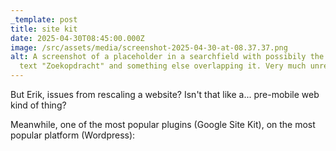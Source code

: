```yaml
---
_template: post
title: site kit
date: 2025-04-30T08:45:00.000Z
image: /src/assets/media/screenshot-2025-04-30-at-08.37.37.png
alt: A screenshot of a placeholder in a searchfield with possibily the Dutch
  text "Zoekopdracht" and something else overlapping it. Very much unreadable.
---
```

But Erik, issues from rescaling a website? Isn't that like a... pre-mobile web kind of thing?

Meanwhile, one of the most popular plugins (Google Site Kit), on the most popular platform (Wordpress):
